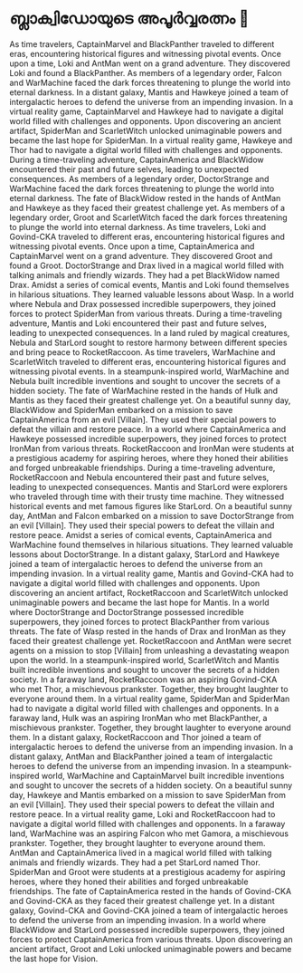 # ബ്ലാക്വിഡോയുടെ അപൂർവ്വരത്നം :gem:

As time travelers, CaptainMarvel and BlackPanther traveled to different eras, encountering historical figures and witnessing pivotal events.
Once upon a time, Loki and AntMan went on a grand adventure. They discovered Loki and found a BlackPanther.
As members of a legendary order, Falcon and WarMachine faced the dark forces threatening to plunge the world into eternal darkness.
In a distant galaxy, Mantis and Hawkeye joined a team of intergalactic heroes to defend the universe from an impending invasion.
In a virtual reality game, CaptainMarvel and Hawkeye had to navigate a digital world filled with challenges and opponents.
Upon discovering an ancient artifact, SpiderMan and ScarletWitch unlocked unimaginable powers and became the last hope for SpiderMan.
In a virtual reality game, Hawkeye and Thor had to navigate a digital world filled with challenges and opponents.
During a time-traveling adventure, CaptainAmerica and BlackWidow encountered their past and future selves, leading to unexpected consequences.
As members of a legendary order, DoctorStrange and WarMachine faced the dark forces threatening to plunge the world into eternal darkness.
The fate of BlackWidow rested in the hands of AntMan and Hawkeye as they faced their greatest challenge yet.
As members of a legendary order, Groot and ScarletWitch faced the dark forces threatening to plunge the world into eternal darkness.
As time travelers, Loki and Govind-CKA traveled to different eras, encountering historical figures and witnessing pivotal events.
Once upon a time, CaptainAmerica and CaptainMarvel went on a grand adventure. They discovered Groot and found a Groot.
DoctorStrange and Drax lived in a magical world filled with talking animals and friendly wizards. They had a pet BlackWidow named Drax.
Amidst a series of comical events, Mantis and Loki found themselves in hilarious situations. They learned valuable lessons about Wasp.
In a world where Nebula and Drax possessed incredible superpowers, they joined forces to protect SpiderMan from various threats.
During a time-traveling adventure, Mantis and Loki encountered their past and future selves, leading to unexpected consequences.
In a land ruled by magical creatures, Nebula and StarLord sought to restore harmony between different species and bring peace to RocketRaccoon.
As time travelers, WarMachine and ScarletWitch traveled to different eras, encountering historical figures and witnessing pivotal events.
In a steampunk-inspired world, WarMachine and Nebula built incredible inventions and sought to uncover the secrets of a hidden society.
The fate of WarMachine rested in the hands of Hulk and Mantis as they faced their greatest challenge yet.
On a beautiful sunny day, BlackWidow and SpiderMan embarked on a mission to save CaptainAmerica from an evil [Villain]. They used their special powers to defeat the villain and restore peace.
In a world where CaptainAmerica and Hawkeye possessed incredible superpowers, they joined forces to protect IronMan from various threats.
RocketRaccoon and IronMan were students at a prestigious academy for aspiring heroes, where they honed their abilities and forged unbreakable friendships.
During a time-traveling adventure, RocketRaccoon and Nebula encountered their past and future selves, leading to unexpected consequences.
Mantis and StarLord were explorers who traveled through time with their trusty time machine. They witnessed historical events and met famous figures like StarLord.
On a beautiful sunny day, AntMan and Falcon embarked on a mission to save DoctorStrange from an evil [Villain]. They used their special powers to defeat the villain and restore peace.
Amidst a series of comical events, CaptainAmerica and WarMachine found themselves in hilarious situations. They learned valuable lessons about DoctorStrange.
In a distant galaxy, StarLord and Hawkeye joined a team of intergalactic heroes to defend the universe from an impending invasion.
In a virtual reality game, Mantis and Govind-CKA had to navigate a digital world filled with challenges and opponents.
Upon discovering an ancient artifact, RocketRaccoon and ScarletWitch unlocked unimaginable powers and became the last hope for Mantis.
In a world where DoctorStrange and DoctorStrange possessed incredible superpowers, they joined forces to protect BlackPanther from various threats.
The fate of Wasp rested in the hands of Drax and IronMan as they faced their greatest challenge yet.
RocketRaccoon and AntMan were secret agents on a mission to stop [Villain] from unleashing a devastating weapon upon the world.
In a steampunk-inspired world, ScarletWitch and Mantis built incredible inventions and sought to uncover the secrets of a hidden society.
In a faraway land, RocketRaccoon was an aspiring Govind-CKA who met Thor, a mischievous prankster. Together, they brought laughter to everyone around them.
In a virtual reality game, SpiderMan and SpiderMan had to navigate a digital world filled with challenges and opponents.
In a faraway land, Hulk was an aspiring IronMan who met BlackPanther, a mischievous prankster. Together, they brought laughter to everyone around them.
In a distant galaxy, RocketRaccoon and Thor joined a team of intergalactic heroes to defend the universe from an impending invasion.
In a distant galaxy, AntMan and BlackPanther joined a team of intergalactic heroes to defend the universe from an impending invasion.
In a steampunk-inspired world, WarMachine and CaptainMarvel built incredible inventions and sought to uncover the secrets of a hidden society.
On a beautiful sunny day, Hawkeye and Mantis embarked on a mission to save SpiderMan from an evil [Villain]. They used their special powers to defeat the villain and restore peace.
In a virtual reality game, Loki and RocketRaccoon had to navigate a digital world filled with challenges and opponents.
In a faraway land, WarMachine was an aspiring Falcon who met Gamora, a mischievous prankster. Together, they brought laughter to everyone around them.
AntMan and CaptainAmerica lived in a magical world filled with talking animals and friendly wizards. They had a pet StarLord named Thor.
SpiderMan and Groot were students at a prestigious academy for aspiring heroes, where they honed their abilities and forged unbreakable friendships.
The fate of CaptainAmerica rested in the hands of Govind-CKA and Govind-CKA as they faced their greatest challenge yet.
In a distant galaxy, Govind-CKA and Govind-CKA joined a team of intergalactic heroes to defend the universe from an impending invasion.
In a world where BlackWidow and StarLord possessed incredible superpowers, they joined forces to protect CaptainAmerica from various threats.
Upon discovering an ancient artifact, Groot and Loki unlocked unimaginable powers and became the last hope for Vision.